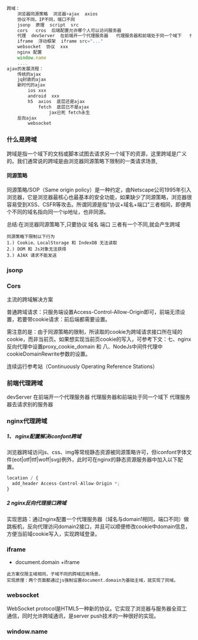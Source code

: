 ```js
跨域：
    浏览器同源策略  浏览器+ajax  axios
    协议不同，IP不同，端口不同
    jsonp  原理  script  src 
    cors   cros  后端配置允许哪个人可以访问服务器
    代理  devServer  在前端开一个代理服务器   代理服务器和前端处于同一个域下   代理服务器去请求别的服务器
    iframe  浮动框架  iframe src="..."
    websocket  协议  xxx 
    nginx 配置 
    window.name
    ....
ajax的发展流程：
    传统的ajax 
    jq封装的ajax 
    新时代的ajax 
        ios xxx 
        android  xxx
        h5  axios  底层还是ajax
            fetch  底层已不是ajax 
                jax已死 fetch永生
    反向ajax 
        websocket
```

### 什么是跨域

跨域是指一个域下的文档或脚本试图去请求另一个域下的资源，这里跨域是广义的。我们通常说的跨域是由浏览器同源策略下限制的一类请求场景,

#### 同源策略

同源策略/SOP（Same origin policy）是一种约定，由Netscape公司1995年引入浏览器，它是浏览器最核心也最基本的安全功能，如果缺少了同源策略，浏览器很容易受到XSS、CSFR等攻击。所谓同源是指"协议+域名+端口"三者相同，即便两个不同的域名指向同一个ip地址，也非同源。

总结:在浏览器同源策略下,只要协议 域名 端口 三者有一个不同,就会产生跨域

```
同源策略下限制以下行为
1.) Cookie、LocalStorage 和 IndexDB 无法读取
2.) DOM 和 Js对象无法获得
3.) AJAX 请求不能发送
```



### jsonp

### Cors

主流的跨域解决方案

普通跨域请求：只服务端设置Access-Control-Allow-Origin即可，前端无须设置，若要带cookie请求：前后端都需要设置。

需注意的是：由于同源策略的限制，所读取的cookie为跨域请求接口所在域的cookie，而非当前页。如果想实现当前页cookie的写入，可参考下文：七、nginx反向代理中设置proxy_cookie_domain 和 八、NodeJs中间件代理中cookieDomainRewrite参数的设置。

连续运行参考站（Continuously Operating Reference Stations）

### 前端代理跨域

  devServer  在前端开一个代理服务器   代理服务器和前端处于同一个域下   代理服务器去请求别的服务器

### nginx代理跨域

##### 1、 nginx配置解决iconfont跨域

浏览器跨域访问js、css、img等常规静态资源被同源策略许可，但iconfont字体文件(eot|otf|ttf|woff|svg)例外，此时可在nginx的静态资源服务器中加入以下配置。

```js
location / {
  add_header Access-Control-Allow-Origin *;
}
```

##### 2 nginx反向代理接口跨域

实现思路：通过nginx配置一个代理服务器（域名与domain1相同，端口不同）做跳板机，反向代理访问domain2接口，并且可以顺便修改cookie中domain信息，方便当前域cookie写入，实现跨域登录。

### iframe

- document.domain +iframe

```
此方案仅限主域相同，子域不同的跨域应用场景。
实现原理：两个页面都通过js强制设置document.domain为基础主域，就实现了同域。
```



### websocket

WebSocket protocol是HTML5一种新的协议。它实现了浏览器与服务器全双工通信，同时允许跨域通讯，是server push技术的一种很好的实现。

### window.name